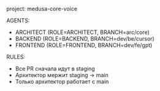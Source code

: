 project: medusa-core-voice

AGENTS:
  - ARCHITECT (ROLE=ARCHITECT, BRANCH=arc/core)
  - BACKEND   (ROLE=BACKEND,  BRANCH=dev/be/cursor)
  - FRONTEND  (ROLE=FRONTEND, BRANCH=dev/fe/gpt)

RULES:
  - Все PR сначала идут в staging
  - Архитектор мержит staging → main
  - Только архитектор работает с main
